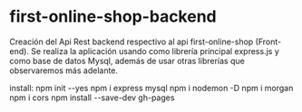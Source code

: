 # first-online-shop-backend
 Creación del Api Rest backend respectivo al api first-online-shop (Front-end). Se realiza la aplicación usando como librería principal express.js y como base de datos Mysql, además de usar otras librerías que observaremos más adelante.

install: 
npm init --yes <!-- Crea el archivo package.json -->
npm i express mysql
npm i nodemon -D  <!-- scripts: "dev": "nodemon index.js" -->
npm i morgan <!-- Morgan modulo para observar la peticiones -->
npm i cors  <!-- Modulo para no violar las politicas de cors al realizar una petición -->
npm install --save-dev gh-pages <!-- para hostear el repo en github pages -->

<!-- Base de datos: firstonlineshop
Nombre de usuario MySQL: jonfer12
Contraseña de usuario MySQL: jonfer12
Correo electrónico: jfabdev@yopmail.com 
hostname: db4free.net
port: 3306
-->
